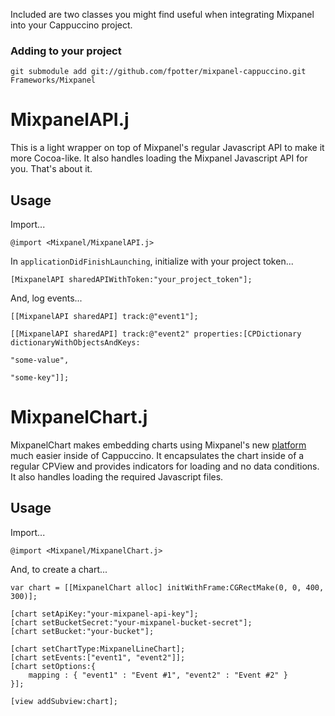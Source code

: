 Included are two classes you might find useful when integrating Mixpanel into your Cappuccino project.

### Adding to your project

    git submodule add git://github.com/fpotter/mixpanel-cappuccino.git Frameworks/Mixpanel

# MixpanelAPI.j

This is a light wrapper on top of Mixpanel's regular Javascript API to make it more Cocoa-like.  It also handles loading the Mixpanel Javascript API for you.  That's about it.

## Usage

Import...

    @import <Mixpanel/MixpanelAPI.j>

In `applicationDidFinishLaunching`, initialize with your project token...

    [MixpanelAPI sharedAPIWithToken:"your_project_token"];

And, log events...    

    [[MixpanelAPI sharedAPI] track:@"event1"];
    
    [[MixpanelAPI sharedAPI] track:@"event2" properties:[CPDictionary dictionaryWithObjectsAndKeys:
                                                                       "some-value",
                                                                       "some-key"]];

# MixpanelChart.j

MixpanelChart makes embedding charts using Mixpanel's new [platform](http://mixpanel.com/api/docs/guides/platform) much easier inside of Cappuccino.  It encapsulates the chart inside of a regular CPView and provides indicators for loading and no data conditions.  It also handles loading the required Javascript files.

## Usage

Import...

    @import <Mixpanel/MixpanelChart.j>

And, to create a chart...

    var chart = [[MixpanelChart alloc] initWithFrame:CGRectMake(0, 0, 400, 300)];
    
    [chart setApiKey:"your-mixpanel-api-key"];
    [chart setBucketSecret:"your-mixpanel-bucket-secret"];
    [chart setBucket:"your-bucket"];
    
    [chart setChartType:MixpanelLineChart];
    [chart setEvents:["event1", "event2"]];
    [chart setOptions:{
        mapping : { "event1" : "Event #1", "event2" : "Event #2" }
    }];
    
    [view addSubview:chart];
